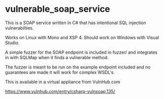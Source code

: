 vulnerable_soap_service
=======================

This is a SOAP service written in C# that has intentional SQL injection vulnerabilties.


Works on Linux with Mono and XSP 4. Should work on Windows with Visual Studio.


A simple fuzzer for the SOAP endpoint is included in fuzzer/ and integrates in with SQLMap when it finds a vulnerable method.

The fuzzer is meant to be run on the example endpoint included and no guarantees are made it will work for complex WSDL's.

This is available in a virtual appliance from VulnHub.com

https://www.vulnhub.com/entry/csharp-vulnsoap,135/
